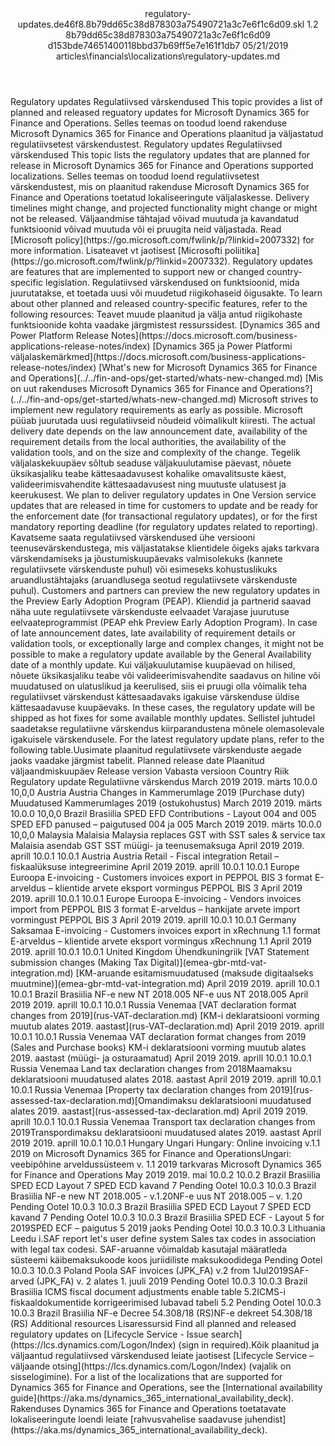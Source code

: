 <?xml version="1.0" encoding="UTF-8"?>
<xliff xmlns:logoport="urn:logoport:xliffeditor:xliff-extras:1.0" xmlns:tilt="urn:logoport:xliffeditor:tilt-non-translatables:1.0" xmlns:xsi="http://www.w3.org/2001/XMLSchema-instance" xmlns="urn:oasis:names:tc:xliff:document:1.2" xmlns:xliffext="urn:microsoft:content:schema:xliffextensions" version="1.2" xsi:schemaLocation="urn:oasis:names:tc:xliff:document:1.2 xliff-core-1.2-transitional.xsd">
  <file datatype="xml" source-language="en-US" original="regulatory-updates.md" target-language="et-EE">
    <header>
      <tool tool-company="Microsoft" tool-version="1.0-7889195" tool-name="mdxliff" tool-id="mdxliff"/>
      <xliffext:skl_file_name>regulatory-updates.de46f8.8b79dd65c38d878303a75490721a3c7e6f1c6d09.skl</xliffext:skl_file_name>
      <xliffext:version>1.2</xliffext:version>
      <xliffext:ms.openlocfilehash>8b79dd65c38d878303a75490721a3c7e6f1c6d09</xliffext:ms.openlocfilehash>
      <xliffext:ms.sourcegitcommit>d153bde74651400118bbd37b69ff5e7e161f1db7</xliffext:ms.sourcegitcommit>
      <xliffext:ms.lasthandoff>05/21/2019</xliffext:ms.lasthandoff>
      <xliffext:ms.openlocfilepath>articles\financials\localizations\regulatory-updates.md</xliffext:ms.openlocfilepath>
    </header>
    <body>
      <group extype="content" id="content">
        <trans-unit xml:space="preserve" translate="yes" id="101" restype="x-metadata">
          <source>Regulatory updates</source>
        <target logoport:matchpercent="101" state="translated" state-qualifier="leveraged-tm">Regulatiivsed värskendused</target></trans-unit>
        <trans-unit xml:space="preserve" translate="yes" id="102" restype="x-metadata">
          <source>This topic provides a list of planned and released reguatory updates for Microsoft Dynamics 365 for Finance and Operations.</source>
        <target logoport:matchpercent="101" state="translated" state-qualifier="leveraged-tm">Selles teemas on toodud loend rakenduse Microsoft Dynamics 365 for Finance and Operations plaanitud ja väljastatud regulatiivsetest värskendustest.</target></trans-unit>
        <trans-unit xml:space="preserve" translate="yes" id="103">
          <source>Regulatory updates</source>
        <target logoport:matchpercent="101" state="translated" state-qualifier="leveraged-tm">Regulatiivsed värskendused</target></trans-unit>
        <trans-unit xml:space="preserve" translate="yes" id="104">
          <source>This topic lists the regulatory updates that are planned for release in Microsoft Dynamics 365 for Finance and Operations supported localizations.</source>
        <target logoport:matchpercent="101" state="translated" state-qualifier="leveraged-tm">Selles teemas on toodud loend regulatiivsetest värskendustest, mis on plaanitud rakenduse Microsoft Dynamics 365 for Finance and Operations toetatud lokaliseeringute väljalaskesse.</target></trans-unit>
        <trans-unit xml:space="preserve" translate="yes" id="105">
          <source>Delivery timelines might change, and projected functionality might change or might not be released.</source>
        <target logoport:matchpercent="101" state="translated" state-qualifier="leveraged-tm">Väljaandmise tähtajad võivad muutuda ja kavandatud funktsioonid võivad muutuda või ei pruugita neid väljastada.</target></trans-unit>
        <trans-unit xml:space="preserve" translate="yes" id="106">
          <source>Read <bpt id="p1">[</bpt>Microsoft policy<ept id="p1">](https://go.microsoft.com/fwlink/p/?linkid=2007332)</ept> for more information.</source>
        <target logoport:matchpercent="101" state="translated" state-qualifier="leveraged-tm">Lisateavet vt jaotisest <bpt id="p1">[</bpt>Microsofti poliitika<ept id="p1">](https://go.microsoft.com/fwlink/p/?linkid=2007332)</ept>.</target></trans-unit>
        <trans-unit xml:space="preserve" translate="yes" id="107">
          <source>Regulatory updates are features that are implemented to support new or changed country-specific legislation.</source>
        <target logoport:matchpercent="101" state="translated" state-qualifier="leveraged-tm">Regulatiivsed värskendused on funktsioonid, mida juurutatakse, et toetada uusi või muudetud riigikohaseid õigusakte.</target></trans-unit>
        <trans-unit xml:space="preserve" translate="yes" id="108">
          <source>To learn about other planned and released country-specific features, refer to the following resources:</source>
        <target logoport:matchpercent="101" state="translated" state-qualifier="leveraged-tm">Teavet muude plaanitud ja välja antud riigikohaste funktsioonide kohta vaadake järgmistest ressurssidest.</target></trans-unit>
        <trans-unit xml:space="preserve" translate="yes" id="109">
          <source><bpt id="p1">[</bpt>Dynamics 365 and Power Platform Release Notes<ept id="p1">](https://docs.microsoft.com/business-applications-release-notes/index)</ept></source>
        <target logoport:matchpercent="101" state="translated" state-qualifier="leveraged-tm"><bpt id="p1">[</bpt>Dynamics 365 ja Power Platformi väljalaskemärkmed<ept id="p1">](https://docs.microsoft.com/business-applications-release-notes/index)</ept></target></trans-unit>
        <trans-unit xml:space="preserve" translate="yes" id="110">
          <source><bpt id="p1">[</bpt>What's new for Microsoft Dynamics 365 for Finance and Operations<ept id="p1">](../../fin-and-ops/get-started/whats-new-changed.md)</ept></source>
        <target logoport:matchpercent="101" state="translated" state-qualifier="leveraged-tm"><bpt id="p1">[</bpt>Mis on uut rakenduses Microsoft Dynamics 365 for Finance and Operations?<ept id="p1">](../../fin-and-ops/get-started/whats-new-changed.md)</ept></target></trans-unit>
        <trans-unit xml:space="preserve" translate="yes" id="111">
          <source>Microsoft strives to implement new regulatory requirements as early as possible.</source>
        <target logoport:matchpercent="101" state="translated" state-qualifier="leveraged-tm">Microsoft püüab juurutada uusi regulatiivseid nõudeid võimalikult kiiresti.</target></trans-unit>
        <trans-unit xml:space="preserve" translate="yes" id="112">
          <source>The actual delivery date depends on the law announcement date, availability of the requirement details from the local authorities, the availability of the validation tools, and on the size and complexity of the change.</source>
        <target logoport:matchpercent="101" state="translated" state-qualifier="leveraged-tm">Tegelik väljalaskekuupäev sõltub seaduse väljakuulutamise päevast, nõuete üksikasjaliku teabe kättesaadavusest kohalike omavalitsuste käest, valideerimisvahendite kättesaadavusest ning muutuste ulatusest ja keerukusest.</target></trans-unit>
        <trans-unit xml:space="preserve" translate="yes" id="113">
          <source>We plan to deliver regulatory updates in One Version service updates that are released in time for customers to update and be ready for the enforcement date (for transactional regulatory updates), or for the first mandatory reporting deadline (for regulatory updates related to reporting).</source>
        <target logoport:matchpercent="101" state="translated" state-qualifier="leveraged-tm">Kavatseme saata regulatiivsed värskendused ühe versiooni teenusevärskendustega, mis väljastatakse klientidele õigeks ajaks tarkvara värskendamiseks ja jõustumiskuupäevaks valmisolekuks (kannete regulatiivsete värskenduste puhul) või esimeseks kohustuslikuks aruandlustähtajaks (aruandlusega seotud regulatiivsete värskenduste puhul).</target></trans-unit>
        <trans-unit xml:space="preserve" translate="yes" id="114">
          <source>Customers and partners can preview the new regulatory updates in the Preview Early Adoption Program (PEAP).</source>
        <target logoport:matchpercent="101" state="translated" state-qualifier="leveraged-tm">Kliendid ja partnerid saavad näha uute regulatiivsete värskenduste eelvaadet Varajase juurutuse eelvaateprogrammist (PEAP ehk Preview Early Adoption Program).</target></trans-unit>
        <trans-unit xml:space="preserve" translate="yes" id="115">
          <source>In case of late announcement dates, late availability of requirement details or validation tools, or exceptionally large and complex changes, it might not be possible to make a regulatory update available by the General Availability date of a monthly update.</source>
        <target logoport:matchpercent="101" state="translated" state-qualifier="leveraged-tm">Kui väljakuulutamise kuupäevad on hilised, nõuete üksikasjaliku teabe või valideerimisvahendite saadavus on hiline või muudatused on ulatuslikud ja keerulised, siis ei pruugi olla võimalik teha regulatiivset värskendust kättesaadavaks igakuise värskenduse üldise kättesaadavuse kuupäevaks.</target></trans-unit>
        <trans-unit xml:space="preserve" translate="yes" id="116">
          <source>In these cases, the regulatory update will be shipped as hot fixes for some available monthly updates.</source>
        <target logoport:matchpercent="100" state="translated" state-qualifier="leveraged-tm">Sellistel juhtudel saadetakse regulatiivne värskendus kiirparandustena mõnele olemasolevale igakuisele värskendusele.</target></trans-unit>
        <trans-unit xml:space="preserve" translate="yes" id="117">
          <source>For the latest regulatory update plans, refer to the following table.</source><target logoport:matchpercent="89" state="translated" state-qualifier="x-fuzzy-match-unedited">Uusimate plaanitud regulatiivsete värskenduste aegade jaoks vaadake järgmist tabelit.</target>
        </trans-unit>
        <trans-unit xml:space="preserve" translate="yes" id="118">
          <source>Planned release date</source>
        <target logoport:matchpercent="100" state="translated" state-qualifier="leveraged-tm">Plaanitud väljaandmiskuupäev</target></trans-unit>
        <trans-unit xml:space="preserve" translate="yes" id="119">
          <source>Release version</source>
        <target logoport:matchpercent="100" state="translated" state-qualifier="leveraged-tm">Vabasta versioon</target></trans-unit>
        <trans-unit xml:space="preserve" translate="yes" id="120">
          <source>Country</source>
        <target logoport:matchpercent="101" state="translated" state-qualifier="leveraged-tm">Riik</target></trans-unit>
        <trans-unit xml:space="preserve" translate="yes" id="121">
          <source>Regulatory update</source>
        <target logoport:matchpercent="101" state="translated" state-qualifier="leveraged-tm">Regulatiivne värskendus</target></trans-unit>
        <trans-unit xml:space="preserve" translate="yes" id="122">
          <source>March 2019</source>
        <target logoport:matchpercent="101" state="translated" state-qualifier="leveraged-tm">2019. märts</target></trans-unit>
        <trans-unit xml:space="preserve" translate="yes" id="123">
          <source>10.0.0</source>
        <target logoport:matchpercent="101" state="translated" state-qualifier="leveraged-tm">10,0,0</target></trans-unit>
        <trans-unit xml:space="preserve" translate="yes" id="124">
          <source>Austria</source>
        <target logoport:matchpercent="101" state="translated" state-qualifier="leveraged-tm">Austria</target></trans-unit>
        <trans-unit xml:space="preserve" translate="yes" id="125">
          <source>Changes in Kammerumlage 2019 (Purchase duty)</source>
        <target logoport:matchpercent="101" state="translated" state-qualifier="leveraged-tm">Muudatused Kammerumlages 2019 (ostukohustus)</target></trans-unit>
        <trans-unit xml:space="preserve" translate="yes" id="126">
          <source>March 2019</source>
        <target logoport:matchpercent="101" state="translated" state-qualifier="leveraged-tm">2019. märts</target></trans-unit>
        <trans-unit xml:space="preserve" translate="yes" id="127">
          <source>10.0.0</source>
        <target logoport:matchpercent="101" state="translated" state-qualifier="leveraged-tm">10,0,0</target></trans-unit>
        <trans-unit xml:space="preserve" translate="yes" id="128">
          <source>Brazil</source>
        <target logoport:matchpercent="101" state="translated" state-qualifier="leveraged-tm">Brasiilia</target></trans-unit>
        <trans-unit xml:space="preserve" translate="yes" id="129">
          <source>SPED EFD Contributions - Layout  004 and 005</source>
        <target logoport:matchpercent="101" state="translated" state-qualifier="leveraged-tm">SPED EFD panused – paigutused 004 ja 005</target></trans-unit>
        <trans-unit xml:space="preserve" translate="yes" id="130">
          <source>March 2019</source>
        <target logoport:matchpercent="101" state="translated" state-qualifier="leveraged-tm">2019. märts</target></trans-unit>
        <trans-unit xml:space="preserve" translate="yes" id="131">
          <source>10.0.0</source>
        <target logoport:matchpercent="101" state="translated" state-qualifier="leveraged-tm">10,0,0</target></trans-unit>
        <trans-unit xml:space="preserve" translate="yes" id="132">
          <source>Malaysia</source>
        <target logoport:matchpercent="101" state="translated" state-qualifier="leveraged-tm">Malaisia</target></trans-unit>
        <trans-unit xml:space="preserve" translate="yes" id="133">
          <source>Malaysia replaces GST with SST sales &amp; service tax</source>
        <target logoport:matchpercent="101" state="translated" state-qualifier="leveraged-tm">Malaisia asendab GST SST müügi- ja teenusemaksuga</target></trans-unit>
        <trans-unit xml:space="preserve" translate="yes" id="134">
          <source>April 2019</source>
        <target logoport:matchpercent="101" state="translated" state-qualifier="leveraged-tm">2019. aprill</target></trans-unit>
        <trans-unit xml:space="preserve" translate="yes" id="135">
          <source>10.0.1</source>
        <target logoport:matchpercent="101" state="translated" state-qualifier="leveraged-tm">10.0.1</target></trans-unit>
        <trans-unit xml:space="preserve" translate="yes" id="136">
          <source>Austria</source>
        <target logoport:matchpercent="101" state="translated" state-qualifier="leveraged-tm">Austria</target></trans-unit>
        <trans-unit xml:space="preserve" translate="yes" id="137">
          <source>Retail - Fiscal integration</source>
        <target logoport:matchpercent="101" state="translated" state-qualifier="leveraged-tm">Retail – fiskaalüksuse integreerimine</target></trans-unit>
        <trans-unit xml:space="preserve" translate="yes" id="138">
          <source>April 2019</source>
        <target logoport:matchpercent="101" state="translated" state-qualifier="leveraged-tm">2019. aprill</target></trans-unit>
        <trans-unit xml:space="preserve" translate="yes" id="139">
          <source>10.0.1</source>
        <target logoport:matchpercent="101" state="translated" state-qualifier="leveraged-tm">10.0.1</target></trans-unit>
        <trans-unit xml:space="preserve" translate="yes" id="140">
          <source>Europe</source>
        <target logoport:matchpercent="101" state="translated" state-qualifier="leveraged-tm">Euroopa</target></trans-unit>
        <trans-unit xml:space="preserve" translate="yes" id="141">
          <source>E-invoicing - Customers invoices export in PEPPOL BIS 3 format</source>
        <target logoport:matchpercent="101" state="translated" state-qualifier="leveraged-tm">E-arveldus – klientide arvete eksport vormingus PEPPOL BIS 3</target></trans-unit>
        <trans-unit xml:space="preserve" translate="yes" id="142">
          <source>April 2019</source>
        <target logoport:matchpercent="101" state="translated" state-qualifier="leveraged-tm">2019. aprill</target></trans-unit>
        <trans-unit xml:space="preserve" translate="yes" id="143">
          <source>10.0.1</source>
        <target logoport:matchpercent="101" state="translated" state-qualifier="leveraged-tm">10.0.1</target></trans-unit>
        <trans-unit xml:space="preserve" translate="yes" id="144">
          <source>Europe</source>
        <target logoport:matchpercent="101" state="translated" state-qualifier="leveraged-tm">Euroopa</target></trans-unit>
        <trans-unit xml:space="preserve" translate="yes" id="145">
          <source>E-invoicing - Vendors invoices import from PEPPOL BIS 3 format</source>
        <target logoport:matchpercent="101" state="translated" state-qualifier="leveraged-tm">E-arveldus – hankijate arvete import vormingust PEPPOL BIS 3</target></trans-unit>
        <trans-unit xml:space="preserve" translate="yes" id="146">
          <source>April 2019</source>
        <target logoport:matchpercent="101" state="translated" state-qualifier="leveraged-tm">2019. aprill</target></trans-unit>
        <trans-unit xml:space="preserve" translate="yes" id="147">
          <source>10.0.1</source>
        <target logoport:matchpercent="101" state="translated" state-qualifier="leveraged-tm">10.0.1</target></trans-unit>
        <trans-unit xml:space="preserve" translate="yes" id="148">
          <source>Germany</source>
        <target logoport:matchpercent="101" state="translated" state-qualifier="leveraged-tm">Saksamaa</target></trans-unit>
        <trans-unit xml:space="preserve" translate="yes" id="149">
          <source>E-invoicing - Customers invoices export in xRechnung 1.1 format</source>
        <target logoport:matchpercent="101" state="translated" state-qualifier="leveraged-tm">E-arveldus – klientide arvete eksport vormingus xRechnung 1.1</target></trans-unit>
        <trans-unit xml:space="preserve" translate="yes" id="150">
          <source>April 2019</source>
        <target logoport:matchpercent="101" state="translated" state-qualifier="leveraged-tm">2019. aprill</target></trans-unit>
        <trans-unit xml:space="preserve" translate="yes" id="151">
          <source>10.0.1</source>
        <target logoport:matchpercent="101" state="translated" state-qualifier="leveraged-tm">10.0.1</target></trans-unit>
        <trans-unit xml:space="preserve" translate="yes" id="152">
          <source>United Kingdom</source>
        <target logoport:matchpercent="101" state="translated" state-qualifier="leveraged-tm">Ühendkuningriik</target></trans-unit>
        <trans-unit xml:space="preserve" translate="yes" id="153">
          <source><bpt id="p1">[</bpt>VAT Statement submission changes (Making Tax Digital)<ept id="p1">](emea-gbr-mtd-vat-integration.md)</ept></source>
        <target logoport:matchpercent="101" state="translated" state-qualifier="leveraged-tm"><bpt id="p1">[</bpt>KM-aruande esitamismuudatused (maksude digitaalseks muutmine)<ept id="p1">](emea-gbr-mtd-vat-integration.md)</ept></target></trans-unit>
        <trans-unit xml:space="preserve" translate="yes" id="154">
          <source>April 2019</source>
        <target logoport:matchpercent="101" state="translated" state-qualifier="leveraged-tm">2019. aprill</target></trans-unit>
        <trans-unit xml:space="preserve" translate="yes" id="155">
          <source>10.0.1</source>
        <target logoport:matchpercent="101" state="translated" state-qualifier="leveraged-tm">10.0.1</target></trans-unit>
        <trans-unit xml:space="preserve" translate="yes" id="156">
          <source>Brazil</source>
        <target logoport:matchpercent="101" state="translated" state-qualifier="leveraged-tm">Brasiilia</target></trans-unit>
        <trans-unit xml:space="preserve" translate="yes" id="157">
          <source>NF-e new NT 2018.005</source>
        <target logoport:matchpercent="101" state="translated" state-qualifier="leveraged-tm">NF-e uus NT 2018.005</target></trans-unit>
        <trans-unit xml:space="preserve" translate="yes" id="158">
          <source>April 2019</source>
        <target logoport:matchpercent="101" state="translated" state-qualifier="leveraged-tm">2019. aprill</target></trans-unit>
        <trans-unit xml:space="preserve" translate="yes" id="159">
          <source>10.0.1</source>
        <target logoport:matchpercent="101" state="translated" state-qualifier="leveraged-tm">10.0.1</target></trans-unit>
        <trans-unit xml:space="preserve" translate="yes" id="160">
          <source>Russia</source>
        <target logoport:matchpercent="101" state="translated" state-qualifier="leveraged-tm">Venemaa</target></trans-unit>
        <trans-unit xml:space="preserve" translate="yes" id="161">
          <source><bpt id="p1">[</bpt>VAT declaration format changes from 2019<ept id="p1">](rus-VAT-declaration.md)</ept></source>
        <target logoport:matchpercent="101" state="translated" state-qualifier="leveraged-tm"><bpt id="p1">[</bpt>KM-i deklaratsiooni vorming muutub alates 2019. aastast<ept id="p1">](rus-VAT-declaration.md)</ept></target></trans-unit>
        <trans-unit xml:space="preserve" translate="yes" id="162">
          <source>April 2019</source>
        <target logoport:matchpercent="101" state="translated" state-qualifier="leveraged-tm">2019. aprill</target></trans-unit>
        <trans-unit xml:space="preserve" translate="yes" id="163">
          <source>10.0.1</source>
        <target logoport:matchpercent="101" state="translated" state-qualifier="leveraged-tm">10.0.1</target></trans-unit>
        <trans-unit xml:space="preserve" translate="yes" id="164">
          <source>Russia</source>
        <target logoport:matchpercent="101" state="translated" state-qualifier="leveraged-tm">Venemaa</target></trans-unit>
        <trans-unit xml:space="preserve" translate="yes" id="165">
          <source>VAT declaration format changes from 2019 (Sales and Purchase books)</source>
        <target logoport:matchpercent="100" state="translated" state-qualifier="leveraged-tm">KM-i deklaratsiooni vorming muutub alates 2019. aastast (müügi- ja osturaamatud)</target></trans-unit>
        <trans-unit xml:space="preserve" translate="yes" id="166">
          <source>April 2019</source>
        <target logoport:matchpercent="100" state="translated" state-qualifier="leveraged-tm">2019. aprill</target></trans-unit>
        <trans-unit xml:space="preserve" translate="yes" id="167">
          <source>10.0.1</source>
        <target logoport:matchpercent="100" state="translated" state-qualifier="leveraged-tm">10.0.1</target></trans-unit>
        <trans-unit xml:space="preserve" translate="yes" id="168">
          <source>Russia</source>
        <target logoport:matchpercent="100" state="translated" state-qualifier="leveraged-tm">Venemaa</target></trans-unit>
        <trans-unit xml:space="preserve" translate="yes" id="169">
          <source>Land tax declaration changes from 2018</source><target logoport:matchpercent="70" state="translated" state-qualifier="leveraged-mt">Maamaksu deklaratsiooni muudatused alates 2018. aastast</target>
        </trans-unit>
        <trans-unit xml:space="preserve" translate="yes" id="170">
          <source>April 2019</source>
        <target logoport:matchpercent="100" state="translated" state-qualifier="leveraged-tm">2019. aprill</target></trans-unit>
        <trans-unit xml:space="preserve" translate="yes" id="171">
          <source>10.0.1</source>
        <target logoport:matchpercent="100" state="translated" state-qualifier="leveraged-tm">10.0.1</target></trans-unit>
        <trans-unit xml:space="preserve" translate="yes" id="172">
          <source>Russia</source>
        <target logoport:matchpercent="100" state="translated" state-qualifier="leveraged-tm">Venemaa</target></trans-unit>
        <trans-unit xml:space="preserve" translate="yes" id="173">
          <source><bpt id="p1">[</bpt>Property tax declaration changes from 2019<ept id="p1">](rus-assessed-tax-declaration.md)</ept></source><target logoport:matchpercent="82" state="translated" state-qualifier="fuzzy-match"><bpt id="p1">[</bpt>Omandimaksu deklaratsiooni muudatused alates 2019. aastast<ept id="p1">](rus-assessed-tax-declaration.md)</ept></target>
        </trans-unit>
        <trans-unit xml:space="preserve" translate="yes" id="174">
          <source>April 2019</source>
        <target logoport:matchpercent="100" state="translated" state-qualifier="leveraged-tm">2019. aprill</target></trans-unit>
        <trans-unit xml:space="preserve" translate="yes" id="175">
          <source>10.0.1</source>
        <target logoport:matchpercent="100" state="translated" state-qualifier="leveraged-tm">10.0.1</target></trans-unit>
        <trans-unit xml:space="preserve" translate="yes" id="176">
          <source>Russia</source>
        <target logoport:matchpercent="100" state="translated" state-qualifier="leveraged-tm">Venemaa</target></trans-unit>
        <trans-unit xml:space="preserve" translate="yes" id="177">
          <source>Transport tax declaration changes from 2019</source><target logoport:matchpercent="82" state="translated" state-qualifier="fuzzy-match">Transpordimaksu deklaratsiooni muudatused alates 2019. aastast</target>
        </trans-unit>
        <trans-unit xml:space="preserve" translate="yes" id="178">
          <source>April 2019</source>
        <target logoport:matchpercent="100" state="translated" state-qualifier="leveraged-tm">2019. aprill</target></trans-unit>
        <trans-unit xml:space="preserve" translate="yes" id="179">
          <source>10.0.1</source>
        <target logoport:matchpercent="100" state="translated" state-qualifier="leveraged-tm">10.0.1</target></trans-unit>
        <trans-unit xml:space="preserve" translate="yes" id="180">
          <source>Hungary</source>
        <target logoport:matchpercent="100" state="translated" state-qualifier="leveraged-tm">Ungari</target></trans-unit>
        <trans-unit xml:space="preserve" translate="yes" id="181">
          <source>Hungary: Online invoicing v.1.1 2019 on Microsoft Dynamics 365 for Finance and Operations</source><target logoport:matchpercent="70" state="translated" state-qualifier="leveraged-mt">Ungari: veebipõhine arveldussüsteem v. 1.1 2019 tarkvaras Microsoft Dynamics 365 for Finance and Operations</target>
        </trans-unit>
        <trans-unit xml:space="preserve" translate="yes" id="182">
          <source>May 2019</source>
        <target logoport:matchpercent="100" state="translated" state-qualifier="leveraged-tm">2019. mai</target></trans-unit>
        <trans-unit xml:space="preserve" translate="yes" id="183">
          <source>10.0.2</source>
        <target logoport:matchpercent="100" state="translated" state-qualifier="leveraged-tm">10.0.2</target></trans-unit>
        <trans-unit xml:space="preserve" translate="yes" id="184">
          <source>Brazil</source>
        <target logoport:matchpercent="100" state="translated" state-qualifier="leveraged-tm">Brasiilia</target></trans-unit>
        <trans-unit xml:space="preserve" translate="yes" id="185">
          <source>SPED ECD Layout 7</source>
        <target logoport:matchpercent="100" state="translated" state-qualifier="leveraged-tm">SPED ECD kavand 7</target></trans-unit>
        <trans-unit xml:space="preserve" translate="yes" id="186">
          <source>Pending</source>
        <target logoport:matchpercent="100" state="translated" state-qualifier="leveraged-tm">Ootel</target></trans-unit>
        <trans-unit xml:space="preserve" translate="yes" id="187">
          <source>10.0.3</source>
        <target logoport:matchpercent="100" state="translated" state-qualifier="leveraged-tm">10.0.3</target></trans-unit>
        <trans-unit xml:space="preserve" translate="yes" id="188">
          <source>Brazil</source>
        <target logoport:matchpercent="100" state="translated" state-qualifier="leveraged-tm">Brasiilia</target></trans-unit>
        <trans-unit xml:space="preserve" translate="yes" id="189">
          <source>NF-e new NT 2018.005 - v.1.20</source><target logoport:matchpercent="70" state="translated" state-qualifier="leveraged-mt">NF-e uus NT 2018.005 – v. 1.20</target>
        </trans-unit>
        <trans-unit xml:space="preserve" translate="yes" id="190">
          <source>Pending</source>
        <target logoport:matchpercent="100" state="translated" state-qualifier="leveraged-tm">Ootel</target></trans-unit>
        <trans-unit xml:space="preserve" translate="yes" id="191">
          <source>10.0.3</source>
        <target logoport:matchpercent="100" state="translated" state-qualifier="leveraged-tm">10.0.3</target></trans-unit>
        <trans-unit xml:space="preserve" translate="yes" id="192">
          <source>Brazil</source>
        <target logoport:matchpercent="100" state="translated" state-qualifier="leveraged-tm">Brasiilia</target></trans-unit>
        <trans-unit xml:space="preserve" translate="yes" id="193">
          <source>SPED ECD Layout 7</source>
        <target logoport:matchpercent="100" state="translated" state-qualifier="leveraged-inherited">SPED ECD kavand 7</target></trans-unit>
        <trans-unit xml:space="preserve" translate="yes" id="194">
          <source>Pending</source>
        <target logoport:matchpercent="100" state="translated" state-qualifier="leveraged-tm">Ootel</target></trans-unit>
        <trans-unit xml:space="preserve" translate="yes" id="195">
          <source>10.0.3</source>
        <target logoport:matchpercent="100" state="translated" state-qualifier="leveraged-tm">10.0.3</target></trans-unit>
        <trans-unit xml:space="preserve" translate="yes" id="196">
          <source>Brazil</source>
        <target logoport:matchpercent="100" state="translated" state-qualifier="leveraged-tm">Brasiilia</target></trans-unit>
        <trans-unit xml:space="preserve" translate="yes" id="197">
          <source>SPED ECF - Layout 5 for 2019</source><target logoport:matchpercent="70" state="translated" state-qualifier="leveraged-mt">SPED ECF – paigutus 5 2019 jaoks</target>
        </trans-unit>
        <trans-unit xml:space="preserve" translate="yes" id="198">
          <source>Pending</source>
        <target logoport:matchpercent="100" state="translated" state-qualifier="leveraged-tm">Ootel</target></trans-unit>
        <trans-unit xml:space="preserve" translate="yes" id="199">
          <source>10.0.3</source>
        <target logoport:matchpercent="100" state="translated" state-qualifier="leveraged-tm">10.0.3</target></trans-unit>
        <trans-unit xml:space="preserve" translate="yes" id="200">
          <source>Lithuania</source>
        <target logoport:matchpercent="100" state="translated" state-qualifier="leveraged-tm">Leedu</target></trans-unit>
        <trans-unit xml:space="preserve" translate="yes" id="201">
          <source>i.SAF report let's user define system Sales tax codes in association with legal tax codes</source><target logoport:matchpercent="70" state="translated" state-qualifier="leveraged-mt">i. SAF-aruanne võimaldab kasutajal määratleda süsteemi käibemaksukoode koos juriidiliste maksukoodidega</target>
        </trans-unit>
        <trans-unit xml:space="preserve" translate="yes" id="202">
          <source>Pending</source>
        <target logoport:matchpercent="100" state="translated" state-qualifier="leveraged-tm">Ootel</target></trans-unit>
        <trans-unit xml:space="preserve" translate="yes" id="203">
          <source>10.0.3</source>
        <target logoport:matchpercent="100" state="translated" state-qualifier="leveraged-tm">10.0.3</target></trans-unit>
        <trans-unit xml:space="preserve" translate="yes" id="204">
          <source>Poland</source>
        <target logoport:matchpercent="100" state="translated" state-qualifier="leveraged-tm">Poola</target></trans-unit>
        <trans-unit xml:space="preserve" translate="yes" id="205">
          <source>SAF invoices (JPK_FA) v.2 from 1Jul2019</source><target logoport:matchpercent="70" state="translated" state-qualifier="leveraged-mt">SAF-arved (JPK_FA) v. 2 alates 1. juuli 2019</target>
        </trans-unit>
        <trans-unit xml:space="preserve" translate="yes" id="206">
          <source>Pending</source>
        <target logoport:matchpercent="100" state="translated" state-qualifier="leveraged-tm">Ootel</target></trans-unit>
        <trans-unit xml:space="preserve" translate="yes" id="207">
          <source>10.0.3</source>
        <target logoport:matchpercent="100" state="translated" state-qualifier="leveraged-tm">10.0.3</target></trans-unit>
        <trans-unit xml:space="preserve" translate="yes" id="208">
          <source>Brazil</source>
        <target logoport:matchpercent="100" state="translated" state-qualifier="leveraged-tm">Brasiilia</target></trans-unit>
        <trans-unit xml:space="preserve" translate="yes" id="209">
          <source>ICMS fiscal document adjustments enable table 5.2</source><target logoport:matchpercent="70" state="translated" state-qualifier="leveraged-mt">ICMS-i fiskaaldokumentide korrigeerimised lubavad tabeli 5.2</target>
        </trans-unit>
        <trans-unit xml:space="preserve" translate="yes" id="210">
          <source>Pending</source>
        <target logoport:matchpercent="100" state="translated" state-qualifier="leveraged-tm">Ootel</target></trans-unit>
        <trans-unit xml:space="preserve" translate="yes" id="211">
          <source>10.0.3</source>
        <target logoport:matchpercent="100" state="translated" state-qualifier="leveraged-tm">10.0.3</target></trans-unit>
        <trans-unit xml:space="preserve" translate="yes" id="212">
          <source>Brazil</source>
        <target logoport:matchpercent="100" state="translated" state-qualifier="leveraged-tm">Brasiilia</target></trans-unit>
        <trans-unit xml:space="preserve" translate="yes" id="213">
          <source>NF-e Decree 54.308/18 (RS)</source><target logoport:matchpercent="70" state="translated" state-qualifier="leveraged-mt">NF-e dekreet 54.308/18 (RS)</target>
        </trans-unit>
        <trans-unit xml:space="preserve" translate="yes" id="214">
          <source>Additional resources</source>
        <target logoport:matchpercent="100" state="translated" state-qualifier="leveraged-tm">Lisaressursid</target></trans-unit>
        <trans-unit xml:space="preserve" translate="yes" id="215">
          <source>Find all planned and released regulatory updates on <bpt id="p1">[</bpt>Lifecycle Service - Issue search<ept id="p1">](https://lcs.dynamics.com/Logon/Index)</ept> (sign in required).</source><target logoport:matchpercent="94" state="translated" state-qualifier="x-fuzzy-match-unedited">Kõik plaanitud ja väljaantud regulatiivsed värskendused leiate jaotisest <bpt id="p1">[</bpt>Lifecycle Service – väljaande otsing<ept id="p1">](https://lcs.dynamics.com/Logon/Index)</ept> (vajalik on sisselogimine).</target>
        </trans-unit>
        <trans-unit xml:space="preserve" translate="yes" id="216">
          <source>For a list of the localizations that are supported for Dynamics 365 for Finance and Operations, see the <bpt id="p1">[</bpt>International availability guide<ept id="p1">](https://aka.ms/dynamics_365_international_availability_deck)</ept>.</source>
        <target logoport:matchpercent="100" state="translated" state-qualifier="leveraged-tm">Rakenduses Dynamics 365 for Finance and Operations toetatavate lokaliseeringute loendi leiate <bpt id="p1">[</bpt>rahvusvahelise saadavuse juhendist<ept id="p1">](https://aka.ms/dynamics_365_international_availability_deck)</ept>.</target></trans-unit>
      </group>
    </body>
  </file>
</xliff>